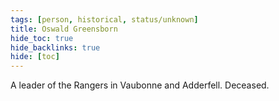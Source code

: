 ```yaml
---
tags: [person, historical, status/unknown]
title: Oswald Greensborn
hide_toc: true
hide_backlinks: true
hide: [toc]
---
```


A leader of the Rangers in Vaubonne and Adderfell.  Deceased.
